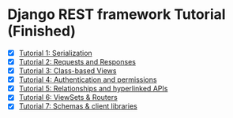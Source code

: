 # Django REST framework Tutorial (Finished)

- [x] [Tutorial 1: Serialization](https://www.django-rest-framework.org/tutorial/1-serialization/)
- [x] [Tutorial 2: Requests and Responses](https://www.django-rest-framework.org/tutorial/2-requests-and-responses/)
- [x] [Tutorial 3: Class-based Views](https://www.django-rest-framework.org/tutorial/3-class-based-views/)
- [x] [Tutorial 4: Authentication and permissions](https://www.django-rest-framework.org/tutorial/4-authentication-and-permissions/)
- [x] [Tutorial 5: Relationships and hyperlinked APIs](https://www.django-rest-framework.org/tutorial/5-relationships-and-hyperlinked-apis/#creating-an-endpoint-for-the-root-of-our-api)
- [x] [Tutorial 6: ViewSets & Routers](https://www.django-rest-framework.org/tutorial/6-viewsets-and-routers/)
- [x] [Tutorial 7: Schemas & client libraries](https://www.django-rest-framework.org/tutorial/7-schemas-and-client-libraries/)
